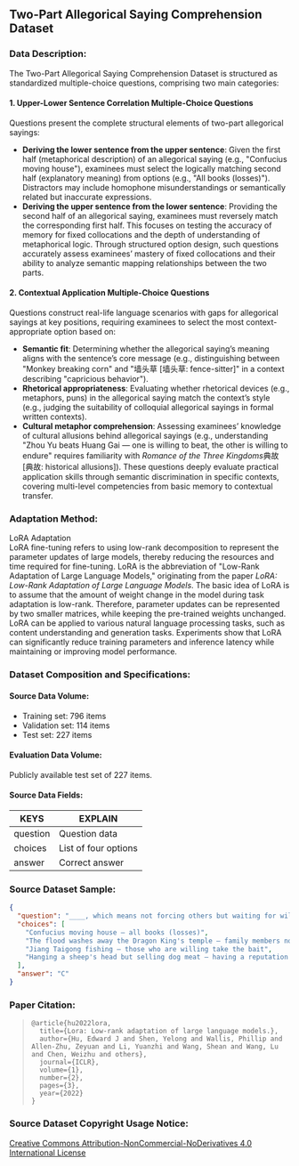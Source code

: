 
## Two-Part Allegorical Saying Comprehension Dataset  

### Data Description:  
The Two-Part Allegorical Saying Comprehension Dataset is structured as standardized multiple-choice questions, comprising two main categories:  

#### 1. Upper-Lower Sentence Correlation Multiple-Choice Questions  
Questions present the complete structural elements of two-part allegorical sayings:  
- **Deriving the lower sentence from the upper sentence**: Given the first half (metaphorical description) of an allegorical saying (e.g., "Confucius moving house"), examinees must select the logically matching second half (explanatory meaning) from options (e.g., "All books (losses)"). Distractors may include homophone misunderstandings or semantically related but inaccurate expressions.  
- **Deriving the upper sentence from the lower sentence**: Providing the second half of an allegorical saying, examinees must reversely match the corresponding first half. This focuses on testing the accuracy of memory for fixed collocations and the depth of understanding of metaphorical logic. Through structured option design, such questions accurately assess examinees’ mastery of fixed collocations and their ability to analyze semantic mapping relationships between the two parts.  

#### 2. Contextual Application Multiple-Choice Questions  
Questions construct real-life language scenarios with gaps for allegorical sayings at key positions, requiring examinees to select the most context-appropriate option based on:  
- **Semantic fit**: Determining whether the allegorical saying’s meaning aligns with the sentence’s core message (e.g., distinguishing between "Monkey breaking corn" and "墙头草 [墙头草: fence-sitter]" in a context describing "capricious behavior").  
- **Rhetorical appropriateness**: Evaluating whether rhetorical devices (e.g., metaphors, puns) in the allegorical saying match the context’s style (e.g., judging the suitability of colloquial allegorical sayings in formal written contexts).  
- **Cultural metaphor comprehension**: Assessing examinees’ knowledge of cultural allusions behind allegorical sayings (e.g., understanding "Zhou Yu beats Huang Gai — one is willing to beat, the other is willing to endure" requires familiarity with *Romance of the Three Kingdoms*典故 [典故: historical allusions]). These questions deeply evaluate practical application skills through semantic discrimination in specific contexts, covering multi-level competencies from basic memory to contextual transfer.  


### Adaptation Method:  
LoRA Adaptation  
LoRA fine-tuning refers to using low-rank decomposition to represent the parameter updates of large models, thereby reducing the resources and time required for fine-tuning. LoRA is the abbreviation of "Low-Rank Adaptation of Large Language Models," originating from the paper *LoRA: Low-Rank Adaptation of Large Language Models*. The basic idea of LoRA is to assume that the amount of weight change in the model during task adaptation is low-rank. Therefore, parameter updates can be represented by two smaller matrices, while keeping the pre-trained weights unchanged. LoRA can be applied to various natural language processing tasks, such as content understanding and generation tasks. Experiments show that LoRA can significantly reduce training parameters and inference latency while maintaining or improving model performance.


### Dataset Composition and Specifications:  
#### Source Data Volume:  
- Training set: 796 items  
- Validation set: 114 items  
- Test set: 227 items  

#### Evaluation Data Volume:  
Publicly available test set of 227 items.  

#### Source Data Fields:  
|  KEYS   | EXPLAIN  |  
|  ----  | ----  |  
| question  | Question data |  
| choices  | List of four options |  
| answer  | Correct answer |  



### Source Dataset Sample:  
```json  
{  
  "question": "____, which means not forcing others but waiting for willing participants or acceptors.",  
  "choices": [  
    "Confucius moving house — all books (losses)",  
    "The flood washes away the Dragon King's temple — family members not recognizing each other",  
    "Jiang Taigong fishing — those who are willing take the bait",  
    "Hanging a sheep's head but selling dog meat — having a reputation but no real substance"  
  ],  
  "answer": "C"  
}  
```


### Paper Citation:  

>   ```
>   @article{hu2022lora,
>     title={Lora: Low-rank adaptation of large language models.},
>     author={Hu, Edward J and Shen, Yelong and Wallis, Phillip and Allen-Zhu, Zeyuan and Li, Yuanzhi and Wang, Shean and Wang, Lu and Chen, Weizhu and others},
>     journal={ICLR},
>     volume={1},
>     number={2},
>     pages={3},
>     year={2022}
>   }
>   ```


### Source Dataset Copyright Usage Notice:  
[Creative Commons Attribution-NonCommercial-NoDerivatives 4.0 International License](https://fluent.ai/wp-content/uploads/2021/04/Fluent_Speech_Commands_Public_License.pdf)
